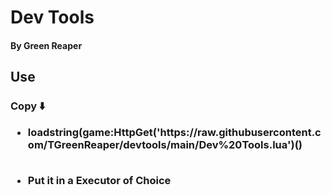 <h1> Dev Tools </h1>
<h4> By Green Reaper</h4>

<h2> Use </h2>
<h3> Copy ⬇️
<ul>
<li><p>loadstring(game:HttpGet('https://raw.githubusercontent.com/TGreenReaper/devtools/main/Dev%20Tools.lua')()</p></li>
  <br>
  <li>Put it in a Executor of Choice</li>
</ul>
